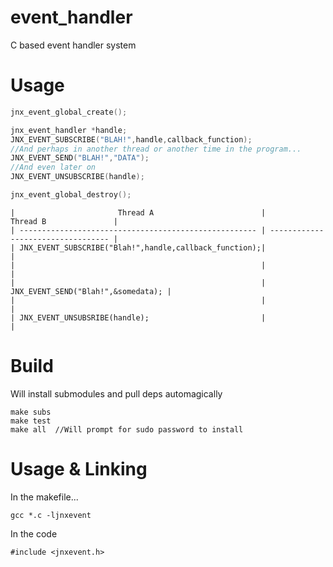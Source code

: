 event_handler
============
C based event handler system

Usage
===========

```c
jnx_event_global_create();

jnx_event_handler *handle;
JNX_EVENT_SUBSCRIBE("BLAH!",handle,callback_function);
//And perhaps in another thread or another time in the program...
JNX_EVENT_SEND("BLAH!","DATA");
//And even later on
JNX_EVENT_UNSUBSCRIBE(handle);

jnx_event_global_destroy();
```
```
| 						Thread A 					    |             Thread B  		     |
| ----------------------------------------------------- | ---------------------------------- |
| JNX_EVENT_SUBSCRIBE("Blah!",handle,callback_function);|                   			     |
| 														|                    				 |
|                                                       | JNX_EVENT_SEND("Blah!",&somedata); |
|   													| 									 |
| JNX_EVENT_UNSUBSRIBE(handle);                         |                                    |

```




Build
===========

Will install submodules and pull deps automagically
```
make subs
make test
make all  //Will prompt for sudo password to install
```

Usage & Linking
===========

In the makefile...

```
gcc *.c -ljnxevent
```

In the code 

```
#include <jnxevent.h>
```
